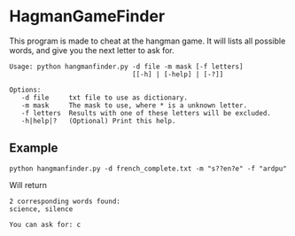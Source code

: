 # HagmanGameFinder

This program is made to cheat at the hangman game. 
It will lists all possible words, and give you the next letter to ask for.
```
Usage: python hangmanfinder.py -d file -m mask [-f letters]
                               [[-h] | [-help] | [-?]]

Options:
   -d file     txt file to use as dictionary.
   -m mask     The mask to use, where * is a unknown letter.
   -f letters  Results with one of these letters will be excluded.
   -h|help|?   (Optional) Print this help.
```

## Example
```
python hangmanfinder.py -d french_complete.txt -m "s??en?e" -f "ardpu"
```
 Will return
```
2 corresponding words found:
science, silence

You can ask for: c
```
